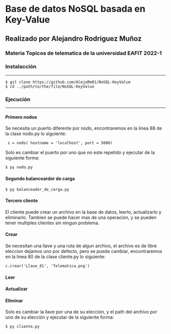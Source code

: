 # Base de datos NoSQL basada en Key-Value

## Realizado por Alejandro Rodriguez Muñoz

### Materia Topicos de telematica de la universidad EAFIT 2022-1

### Instalacción
***
```
$ git clone https://github.com/AlejoRm01/NoSQL-KeyValue
$ cd ../path/to/the/file/NoSQL-KeyValue
```
### Ejecución
***
#### Primero nodos
Se necesita un puerto diferente por nodo, encontraremos en la linea 88 de la clase nodo.py lo siguiente:
```
 s = nodo( hostname = 'localhost', port = 5000)
```
Solo es cambiar el puerto por uno que no este repetido y ejecutar de la siguiente forma:
```
$ py nodo.py
```

#### Segundo balanceardor de carga
```
$ py balanceador_de_carga.py
```

#### Tercero cliente
El cliente puede crear un archivo en la base de datos, leerlo, actualizarlo y eliminarlo.
Tambien se puede hacer mas de una operacion, y se pueden tener multiples clientes sin ningun problema.

#### Crear
Se necesitan una llave y una ruta de algun archivo, el archivo es de libre eleccion dejamos uno por defecto, pero se puede cambiar, encontraremos en la linea 80 de la clase cliente.py lo siguiente:
```
c.crear('Llave_01', 'Telematica.png') 
```
#### Leer 

#### Actualizar

#### Eliminar
Solo es cambiar la llave por una de su elección, y el path del archivo por uno de su elección y 
ejecutar de la siguiente forma:
```
$ py cliente.py 
```
